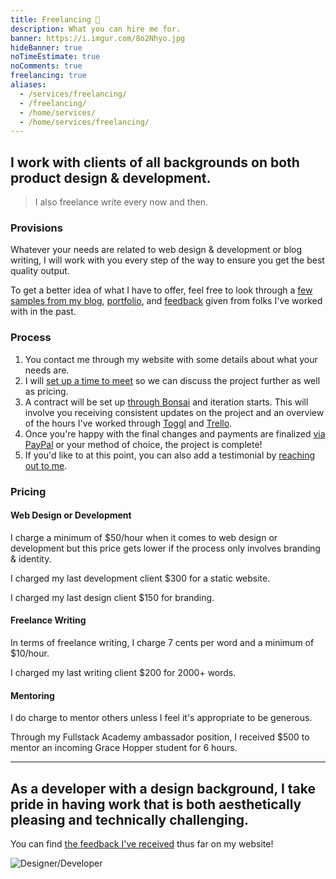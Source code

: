 ```yaml
---
title: Freelancing 💎️
description: What you can hire me for.
banner: https://i.imgur.com/8o2Nhyo.jpg
hideBanner: true
noTimeEstimate: true
noComments: true
freelancing: true
aliases:
  - /services/freelancing/
  - /freelancing/
  - /home/services/
  - /home/services/freelancing/
---
```


## I work with clients of all backgrounds on both product design & development.

> I also freelance write every now and then.

### Provisions

Whatever your needs are related to web design & development or blog writing, I will work with you every step of the way to ensure you get the best quality output.

To get a better idea of what I have to offer, feel free to look through a [few samples from my blog](/blog), [portfolio](/portfolio), and [feedback](/services/reviews) given from folks I've worked with in the past.

### Process

1.  You contact me through my website with some details about what your needs are.
2.  I will [set up a time to meet](//calendly.com/fvcproductions) so we can discuss the project further as well as pricing.
3.  A contract will be set up [through Bonsai](//www.hellobonsai.com) and iteration starts. This will involve you receiving consistent updates on the project and an overview of the hours I've worked through [Toggl](//toggl.com/) and [Trello](//trello.com).
4.  Once you're happy with the final changes and payments are finalized [via PayPal](//paypal.me/fvcproductions) or your method of choice, the project is complete!
5.  If you'd like to at this point, you can also add a testimonial by [reaching out to me](/contact).

### Pricing

#### Web Design or Development

I charge a minimum of $50/hour when it comes to web design or development but this price gets lower if the process only involves branding & identity.

I charged my last development client $300 for a static website.

I charged my last design client $150 for branding.

#### Freelance Writing

In terms of freelance writing, I charge 7 cents per word and a minimum of $10/hour.

I charged my last writing client $200 for 2000+ words.

#### Mentoring

I do charge to mentor others unless I feel it's appropriate to be generous.

Through my Fullstack Academy ambassador position, I received $500 to mentor an incoming Grace Hopper student for 6 hours.

---

## As a developer with a design background, I take pride in having work that is both aesthetically pleasing and technically challenging.

You can find [the feedback I've received](/feedback) thus far on my website!

![Designer/Developer](https://i.imgur.com/hD3rQiK.jpg)

